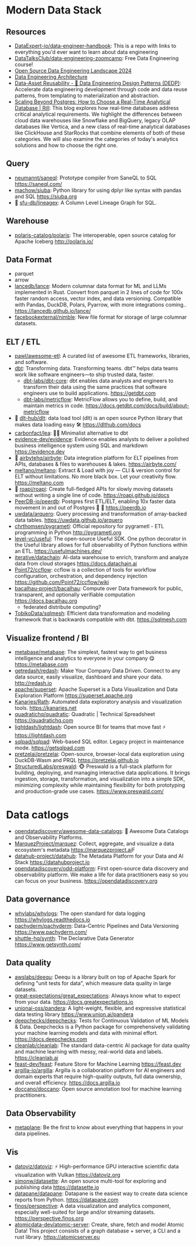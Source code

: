 # Modern Data Stack

## Resources

- [DataExpert-io/data-engineer-handbook](https://github.com/DataExpert-io/data-engineer-handbook): This is a repo with links to everything you'd ever want to learn about data engineering
- [DataTalksClub/data-engineering-zoomcamp](https://github.com/DataTalksClub/data-engineering-zoomcamp): Free Data Engineering course!
- [Open Source Data Engineering Landscape 2024](https://practicaldataengineering.substack.com/p/open-source-data-engineering-landscape)
- [Data Engineering Architecture](https://www.ssp.sh/brain/data-engineering-architecture/)
- [Data-Asset Reusability - 📖 Data Engineering Design Patterns (DEDP)](https://www.dedp.online/part-2/5-dep/data-asset-reusability-pattern.html): Accelerate data engineering development through code and data reuse patterns, from templating to materialization and abstraction.
- [Scaling Beyond Postgres: How to Choose a Real-Time Analytical Database | Rill](https://www.rilldata.com/blog/scaling-beyond-postgres-how-to-choose-a-real-time-analytical-database#the-limitations-of-postgres-for-analytics): This blog explores how real-time databases address critical analytical requirements. We highlight the differences between cloud data warehouses like Snowflake and BigQuery, legacy OLAP databases like Vertica, and a new class of real-time analytical databases like ClickHouse and StarRocks that combine elements of both of these categories. We will also examine the categories of today's analytics solutions and how to choose the right one.

## Query

- [neumannt/saneql](https://github.com/neumannt/saneql): Prototype compiler from SaneQL to SQL <https://saneql.com/>
- [machow/siuba](https://github.com/machow/siuba): Python library for using dplyr like syntax with pandas and SQL <https://siuba.org>
- 🌟 [sfu-db/lineagex](https://github.com/sfu-db/lineagex): A Column Level Lineage Graph for SQL.

## Warehouse

- [polaris-catalog/polaris](https://github.com/polaris-catalog/polaris): The interoperable, open source catalog for Apache Iceberg <http://polaris.io/>

## Data Format

- parquet
- arrow
- [lancedb/lance](https://github.com/lancedb/lance): Modern columnar data format for ML and LLMs implemented in Rust. Convert from parquet in 2 lines of code for 100x faster random access, vector index, and data versioning. Compatible with Pandas, DuckDB, Polars, Pyarrow, with more integrations coming.. <https://lancedb.github.io/lance/>
- [facebookexternal/nimble](https://github.com/facebookexternal/nimble): New file format for storage of large columnar datasets.

## ELT / ETL

- [pawl/awesome-etl](https://github.com/pawl/awesome-etl): A curated list of awesome ETL frameworks, libraries, and software.
- [dbt](https://www.getdbt.com/): Transforming data. Transforming teams. dbt™ helps data teams work like software engineers—to ship trusted data, faster.
  - [dbt-labs/dbt-core](https://github.com/dbt-labs/dbt-core): dbt enables data analysts and engineers to transform their data using the same practices that software engineers use to build applications. <https://getdbt.com>
  - [dbt-labs/metricflow](https://github.com/dbt-labs/metricflow): MetricFlow allows you to define, build, and maintain metrics in code. <https://docs.getdbt.com/docs/build/about-metricflow>
- 🌟 [dlt-hub/dlt](https://github.com/dlt-hub/dlt): data load tool (dlt) is an open source Python library that makes data loading easy 🛠️ <https://dlthub.com/docs>
- [carbonfact/lea](https://github.com/carbonfact/lea): 🏃‍♀️ Minimalist alternative to dbt
- [evidence-dev/evidence](https://github.com/evidence-dev/evidence): Evidence enables analysts to deliver a polished business intelligence system using SQL and markdown <https://evidence.dev>
- 🌟 [airbytehq/airbyte](https://github.com/airbytehq/airbyte): Data integration platform for ELT pipelines from APIs, databases & files to warehouses & lakes. <https://airbyte.com/>
- [meltano/meltano](https://github.com/meltano/meltano): Extract & Load with joy — CLI & version control for ELT without limitations. No more black box. Let your creativity flow. <https://meltano.com>
- 🌟 [roapi/roapi](https://github.com/roapi/roapi): Create full-fledged APIs for slowly moving datasets without writing a single line of code. <https://roapi.github.io/docs>
- [PeerDB-io/peerdb](https://github.com/PeerDB-io/peerdb): Postgres first ETL/ELT, enabling 10x faster data movement in and out of Postgres 🐘 🚀 <https://peerdb.io>
- [uwdata/arquero](https://github.com/uwdata/arquero): Query processing and transformation of array-backed data tables. <https://uwdata.github.io/arquero>
- [chrthomsen/pygrametl](https://github.com/chrthomsen/pygrametl): Official repository for pygrametl - ETL programming in Python <http://pygrametl.org>
- [level-vc/useful](https://github.com/level-vc/useful): The open-source Useful SDK. One python decorator in the Useful library allows for full observability of Python functions within an ETL. <https://usefulmachines.dev/>
- [iterative/datachain](https://github.com/iterative/datachain): AI-data warehouse to enrich, transform and analyze data from cloud storages <https://docs.datachain.ai>
- [Point72/ccflow](https://github.com/Point72/ccflow): ccflow is a collection of tools for workflow configuration, orchestration, and dependency injection <https://github.com/Point72/ccflow/wiki>
- [bacalhau-project/bacalhau](https://github.com/bacalhau-project/bacalhau): Compute over Data framework for public, transparent, and optionally verifiable computation <https://docs.bacalhau.org>
  - federated distribute computing?
- [TobikoData/sqlmesh](https://github.com/TobikoData/sqlmesh): Efficient data transformation and modeling framework that is backwards compatible with dbt. <https://sqlmesh.com>

## Visualize frontend / BI

- [metabase/metabase](https://github.com/metabase/metabase): The simplest, fastest way to get business intelligence and analytics to everyone in your company 😋 <https://metabase.com>
- [getredash/redash](https://github.com/getredash/redash): Make Your Company Data Driven. Connect to any data source, easily visualize, dashboard and share your data. <http://redash.io>
- [apache/superset](https://github.com/apache/superset): Apache Superset is a Data Visualization and Data Exploration Platform <https://superset.apache.org>
- [Kanaries/Rath](https://github.com/Kanaries/Rath): Automated data exploratory analysis and visualization tools. <https://kanaries.net>
- [quadratichq/quadratic](https://github.com/quadratichq/quadratic): Quadratic | Technical Spreadsheet <https://quadratichq.com>
- [lightdash/lightdash](https://github.com/lightdash/lightdash): Open source BI for teams that move fast ⚡️ <https://lightdash.com>
- [sqlpad/sqlpad](https://github.com/sqlpad/sqlpad): Web-based SQL editor. Legacy project in maintenance mode. <https://getsqlpad.com>
- [pretzelai/pretzelai](https://github.com/pretzelai/pretzelai): Open-source, browser-local data exploration using DuckDB-Wasm and PRQL <https://pretzelai.github.io>
- [StructuredLabs/preswald](https://github.com/StructuredLabs/preswald): 🐵 Preswald is a full-stack platform for building, deploying, and managing interactive data applications. It brings ingestion, storage, transformation, and visualization into a simple SDK, minimizing complexity while maintaining flexibility for both prototyping and production-grade use cases. <https://www.preswald.com/>

# Data catlogs

- [opendatadiscovery/awesome-data-catalogs](https://github.com/opendatadiscovery/awesome-data-catalogs): 📙 Awesome Data Catalogs and Observability Platforms.
- [MarquezProject/marquez](https://github.com/MarquezProject/marquez): Collect, aggregate, and visualize a data ecosystem's metadata <https://marquezproject.ai>F
- [datahub-project/datahub](https://github.com/datahub-project/datahub): The Metadata Platform for your Data and AI Stack <https://datahubproject.io>
- [opendatadiscovery/odd-platform](https://github.com/opendatadiscovery/odd-platform): First open-source data discovery and observability platform. We make a life for data practitioners easy so you can focus on your business. <https://opendatadiscovery.org>

## Data governance

- [whylabs/whylogs](https://github.com/whylabs/whylogs): The open standard for data logging <https://whylogs.readthedocs.io>
- [pachyderm/pachyderm](https://github.com/pachyderm/pachyderm): Data-Centric Pipelines and Data Versioning <https://www.pachyderm.com/>
- [shuttle-hq/synth](https://github.com/shuttle-hq/synth): The Declarative Data Generator <https://www.getsynth.com/>

## Data quality

- [awslabs/deequ](https://github.com/awslabs/deequ): Deequ is a library built on top of Apache Spark for defining "unit tests for data", which measure data quality in large datasets.
- [great-expectations/great_expectations](https://github.com/great-expectations/great_expectations): Always know what to expect from your data. <https://docs.greatexpectations.io>
- [unionai-oss/pandera](https://github.com/unionai-oss/pandera): A light-weight, flexible, and expressive statistical data testing library <https://www.union.ai/pandera>
- [deepchecks/deepchecks](https://github.com/deepchecks/deepchecks): Tests for Continuous Validation of ML Models & Data. Deepchecks is a Python package for comprehensively validating your machine learning models and data with minimal effort. <https://docs.deepchecks.com>
- [cleanlab/cleanlab](https://github.com/cleanlab/cleanlab): The standard data-centric AI package for data quality and machine learning with messy, real-world data and labels. <https://cleanlab.ai>
- [feast-dev/feast](https://github.com/feast-dev/feast): Feature Store for Machine Learning <https://feast.dev>
- [argilla-io/argilla](https://github.com/argilla-io/argilla): Argilla is a collaboration platform for AI engineers and domain experts that require high-quality outputs, full data ownership, and overall efficiency. <https://docs.argilla.io>
- [doccano/doccano](https://github.com/doccano/doccano): Open source annotation tool for machine learning practitioners.

## Data Observability

- [metaplane](https://www.metaplane.dev/): Be the first to know about everything that happens in your data pipelines.

## Vis

- [datoviz/datoviz](https://github.com/datoviz/datoviz/): ⚡ High-performance GPU interactive scientific data visualization with Vulkan <https://datoviz.org>
- [simonw/datasette](https://github.com/simonw/datasette): An open source multi-tool for exploring and publishing data <https://datasette.io>
- [datapane/datapane](https://github.com/datapane/datapane): Datapane is the easiest way to create data science reports from Python. <https://datapane.com>
- [finos/perspective](https://github.com/finos/perspective): A data visualization and analytics component, especially well-suited for large and/or streaming datasets. <https://perspective.finos.org>
- [atomicdata-dev/atomic-server](https://github.com/atomicdata-dev/atomic-server): Create, share, fetch and model Atomic Data! This project consists of a graph database + server, a CLI and a rust library. <https://atomicserver.eu>

